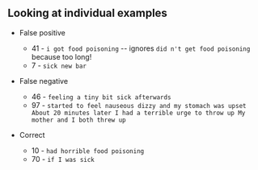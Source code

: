## Looking at individual examples

* False positive
    * 41 - `i got food poisoning` -- ignores `did n't get food poisoning` because too long!
    * 7 - `sick new bar`

* False negative
    * 46 - `feeling a tiny bit sick afterwards`
    * 97 - `started to feel nauseous dizzy and my stomach was upset About 20 minutes later I had a terrible urge to throw up My mother and I both threw up`

* Correct
    * 10 - `had horrible food poisoning`
    * 70 - `if I was sick`
